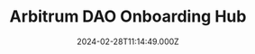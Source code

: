 ---
title: "Arbitrum DAO Onboarding Hub"
date: 2024-02-28T11:14:49.000Z
externalUrl: "https://arbitrum.questbook.app/dashboard/?grantId=0x650b4a0dc2aec18f55adb72f13c5d95631db04be&proposalId=65dec8513abac56c48f206c9&chainId=10"
description: "Section 1: Presentation,Website: Arbitrum DAO Notion HQ,Twitter: @DAO_Arbitrum,Telegram: TBD,Multisig address (Arbitrum One): 0x91E6a109B15902C07211d7F205c6FD37b4dfb203,,Arbitrum DAO Onboarding Hub,,T"
askBy: Onboarding Hub
fundingAsk: "9999"
type: "Grant"
subCollection: "education"
grantType: "Project"
---
